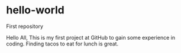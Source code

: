 # hello-world
First repository

Hello All,
This is my first project at GitHub to gain some experience in coding. 
Finding tacos to eat for lunch is great.

